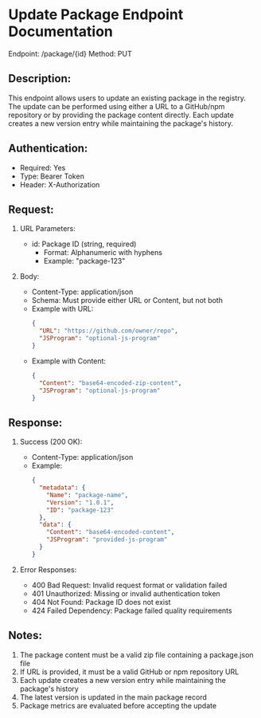 Update Package Endpoint Documentation
================================

Endpoint: /package/{id}
Method: PUT

Description:
------------
This endpoint allows users to update an existing package in the registry. The update can be performed using either a URL to a GitHub/npm repository or by providing the package content directly. Each update creates a new version entry while maintaining the package's history.

Authentication:
--------------
- Required: Yes
- Type: Bearer Token
- Header: X-Authorization

Request:
--------
1. URL Parameters:
   - id: Package ID (string, required)
     - Format: Alphanumeric with hyphens
     - Example: "package-123"

2. Body:
   - Content-Type: application/json
   - Schema: Must provide either URL or Content, but not both
   - Example with URL:
     ```json
     {
       "URL": "https://github.com/owner/repo",
       "JSProgram": "optional-js-program"
     }
     ```
   - Example with Content:
     ```json
     {
       "Content": "base64-encoded-zip-content",
       "JSProgram": "optional-js-program"
     }
     ```

Response:
---------
1. Success (200 OK):
   - Content-Type: application/json
   - Example:
     ```json
     {
       "metadata": {
         "Name": "package-name",
         "Version": "1.0.1",
         "ID": "package-123"
       },
       "data": {
         "Content": "base64-encoded-content",
         "JSProgram": "provided-js-program"
       }
     }
     ```

2. Error Responses:
   - 400 Bad Request: Invalid request format or validation failed
   - 401 Unauthorized: Missing or invalid authentication token
   - 404 Not Found: Package ID does not exist
   - 424 Failed Dependency: Package failed quality requirements

Notes:
------
1. The package content must be a valid zip file containing a package.json file
2. If URL is provided, it must be a valid GitHub or npm repository URL
3. Each update creates a new version entry while maintaining the package's history
4. The latest version is updated in the main package record
5. Package metrics are evaluated before accepting the update

